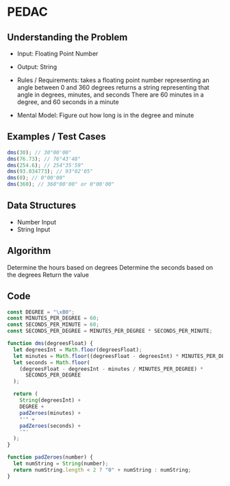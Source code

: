 # PEDAC

## Understanding the Problem

- Input:
  Floating Point Number
- Output:
  String

- Rules / Requirements:
  takes a floating point number representing an angle between 0 and 360 degrees
  returns a string representing that angle in degrees, minutes, and seconds
  There are 60 minutes in a degree, and 60 seconds in a minute

- Mental Model:
  Figure out how long is in the degree and minute

## Examples / Test Cases

```js
dms(30); // 30°00'00"
dms(76.73); // 76°43'48"
dms(254.6); // 254°35'59"
dms(93.034773); // 93°02'05"
dms(0); // 0°00'00"
dms(360); // 360°00'00" or 0°00'00"
```

## Data Structures

- Number
  Input
- String
  Input

## Algorithm

Determine the hours based on degrees
Determine the seconds based on the degrees
Return the value

## Code

```js
const DEGREE = "\xB0";
const MINUTES_PER_DEGREE = 60;
const SECONDS_PER_MINUTE = 60;
const SECONDS_PER_DEGREE = MINUTES_PER_DEGREE * SECONDS_PER_MINUTE;

function dms(degreesFloat) {
  let degreesInt = Math.floor(degreesFloat);
  let minutes = Math.floor((degreesFloat - degreesInt) * MINUTES_PER_DEGREE);
  let seconds = Math.floor(
    (degreesFloat - degreesInt - minutes / MINUTES_PER_DEGREE) *
      SECONDS_PER_DEGREE
  );

  return (
    String(degreesInt) +
    DEGREE +
    padZeroes(minutes) +
    "'" +
    padZeroes(seconds) +
    '"'
  );
}

function padZeroes(number) {
  let numString = String(number);
  return numString.length < 2 ? "0" + numString : numString;
}
```

<!-- Had some trouble on the math part of this one. Will come back to it later. -->
